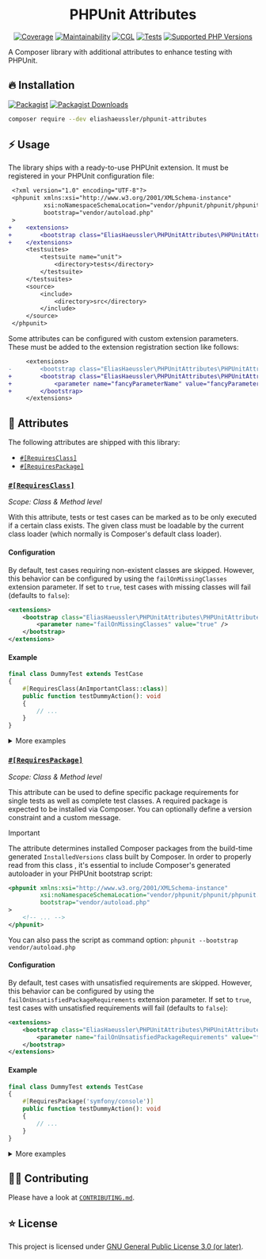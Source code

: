 <div align="center">

# PHPUnit Attributes

[![Coverage](https://img.shields.io/coverallsCoverage/github/eliashaeussler/phpunit-attributes?logo=coveralls)](https://coveralls.io/github/eliashaeussler/phpunit-attributes)
[![Maintainability](https://img.shields.io/codeclimate/maintainability/eliashaeussler/phpunit-attributes?logo=codeclimate)](https://codeclimate.com/github/eliashaeussler/phpunit-attributes/maintainability)
[![CGL](https://img.shields.io/github/actions/workflow/status/eliashaeussler/phpunit-attributes/cgl.yaml?label=cgl&logo=github)](https://github.com/eliashaeussler/phpunit-attributes/actions/workflows/cgl.yaml)
[![Tests](https://img.shields.io/github/actions/workflow/status/eliashaeussler/phpunit-attributes/tests.yaml?label=tests&logo=github)](https://github.com/eliashaeussler/phpunit-attributes/actions/workflows/tests.yaml)
[![Supported PHP Versions](https://img.shields.io/packagist/dependency-v/eliashaeussler/phpunit-attributes/php?logo=php)](https://packagist.org/packages/eliashaeussler/phpunit-attributes)

</div>

A Composer library with additional attributes to enhance testing with PHPUnit.

## 🔥 Installation

[![Packagist](https://img.shields.io/packagist/v/eliashaeussler/phpunit-attributes?label=version&logo=packagist)](https://packagist.org/packages/eliashaeussler/phpunit-attributes)
[![Packagist Downloads](https://img.shields.io/packagist/dt/eliashaeussler/phpunit-attributes?color=brightgreen)](https://packagist.org/packages/eliashaeussler/phpunit-attributes)

```bash
composer require --dev eliashaeussler/phpunit-attributes
```

## ⚡ Usage

The library ships with a ready-to-use PHPUnit extension. It must be registered
in your PHPUnit configuration file:

```diff
 <?xml version="1.0" encoding="UTF-8"?>
 <phpunit xmlns:xsi="http://www.w3.org/2001/XMLSchema-instance"
          xsi:noNamespaceSchemaLocation="vendor/phpunit/phpunit/phpunit.xsd"
          bootstrap="vendor/autoload.php"
 >
+    <extensions>
+        <bootstrap class="EliasHaeussler\PHPUnitAttributes\PHPUnitAttributesExtension" />
+    </extensions>
     <testsuites>
         <testsuite name="unit">
             <directory>tests</directory>
         </testsuite>
     </testsuites>
     <source>
         <include>
             <directory>src</directory>
         </include>
     </source>
 </phpunit>
```

Some attributes can be configured with custom extension parameters. These must
be added to the extension registration section like follows:

```diff
     <extensions>
-        <bootstrap class="EliasHaeussler\PHPUnitAttributes\PHPUnitAttributesExtension" />
+        <bootstrap class="EliasHaeussler\PHPUnitAttributes\PHPUnitAttributesExtension">
+            <parameter name="fancyParameterName" value="fancyParameterValue" />
+        </bootstrap>
     </extensions>
```

## 🎢 Attributes

The following attributes are shipped with this library:

* [`#[RequiresClass]`](#requiresclass)
* [`#[RequiresPackage]`](#requirespackage)

### [`#[RequiresClass]`](src/Attribute/RequiresClass.php)

_Scope: Class & Method level_

With this attribute, tests or test cases can be marked as to be only executed
if a certain class exists. The given class must be loadable by the current
class loader (which normally is Composer's default class loader).

#### Configuration

By default, test cases requiring non-existent classes are skipped. However, this
behavior can be configured by using the `failOnMissingClasses` extension parameter.
If set to `true`, test cases with missing classes will fail (defaults to `false`):

```xml
<extensions>
    <bootstrap class="EliasHaeussler\PHPUnitAttributes\PHPUnitAttributesExtension">
        <parameter name="failOnMissingClasses" value="true" />
    </bootstrap>
</extensions>
```

#### Example

```php
final class DummyTest extends TestCase
{
    #[RequiresClass(AnImportantClass::class)]
    public function testDummyAction(): void
    {
        // ...
    }
}
```

<details>
<summary>More examples</summary>

#### Require single class

Class level:

```php
#[RequiresClass(AnImportantClass::class)]
final class DummyTest extends TestCase
{
    public function testDummyAction(): void
    {
        // Skipped if AnImportantClass is missing.
    }

    public function testOtherDummyAction(): void
    {
        // Skipped if AnImportantClass is missing.
    }
}
```

Method level:

```php
final class DummyTest extends TestCase
{
    #[RequiresClass(AnImportantClass::class)]
    public function testDummyAction(): void
    {
        // Skipped if AnImportantClass is missing.
    }

    public function testOtherDummyAction(): void
    {
        // Not skipped.
    }
}
```

#### Require single class and provide custom message

Class level:

```php
#[RequiresClass(AnImportantClass::class, 'This test requires the `AnImportantClass` class.')]
final class DummyTest extends TestCase
{
    public function testDummyAction(): void
    {
        // Skipped if AnImportantClass is missing, along with custom message.
    }

    public function testOtherDummyAction(): void
    {
        // Skipped if AnImportantClass is missing, along with custom message.
    }
}
```

Method level:

```php
final class DummyTest extends TestCase
{
    #[RequiresClass(AnImportantClass::class, 'This test requires the `AnImportantClass` class.')]
    public function testDummyAction(): void
    {
        // Skipped if AnImportantClass is missing, along with custom message.
    }

    public function testOtherDummyAction(): void
    {
        // Not skipped.
    }
}
```

#### Require multiple classes

Class level:

```php
#[RequiresClass(AnImportantClass::class)]
#[RequiresClass(AnotherVeryImportantClass::class)]
final class DummyTest extends TestCase
{
    public function testDummyAction(): void
    {
        // Skipped if AnImportantClass and/or AnotherVeryImportantClass are missing.
    }

    public function testOtherDummyAction(): void
    {
        // Skipped if AnImportantClass and/or AnotherVeryImportantClass are missing.
    }
}
```

Method level:

```php
final class DummyTest extends TestCase
{
    #[RequiresClass(AnImportantClass::class)]
    #[RequiresClass(AnotherVeryImportantClass::class)]
    public function testDummyAction(): void
    {
        // Skipped if AnImportantClass and/or AnotherVeryImportantClass are missing.
    }

    public function testOtherDummyAction(): void
    {
        // Not skipped.
    }
}
```

</details>

### [`#[RequiresPackage]`](src/Attribute/RequiresPackage.php)

_Scope: Class & Method level_

This attribute can be used to define specific package requirements for single
tests as well as complete test classes. A required package is expected to be
installed via Composer. You can optionally define a version constraint and a
custom message.

> [!IMPORTANT]
> The attribute determines installed Composer packages from the build-time
> generated `InstalledVersions` class built by Composer. In order to properly
> read from this class , it's essential to include Composer's generated
> autoloader in your PHPUnit bootstrap script:
>
> ```xml
> <phpunit xmlns:xsi="http://www.w3.org/2001/XMLSchema-instance"
>          xsi:noNamespaceSchemaLocation="vendor/phpunit/phpunit/phpunit.xsd"
>          bootstrap="vendor/autoload.php"
> >
>     <!-- ... -->
> </phpunit>
> ```
>
> You can also pass the script as command option: `phpunit --bootstrap vendor/autoload.php`

#### Configuration

By default, test cases with unsatisfied requirements are skipped. However, this
behavior can be configured by using the `failOnUnsatisfiedPackageRequirements`
extension parameter. If set to `true`, test cases with unsatisfied requirements
will fail (defaults to `false`):

```xml
<extensions>
    <bootstrap class="EliasHaeussler\PHPUnitAttributes\PHPUnitAttributesExtension">
        <parameter name="failOnUnsatisfiedPackageRequirements" value="true" />
    </bootstrap>
</extensions>
```

#### Example

```php
final class DummyTest extends TestCase
{
    #[RequiresPackage('symfony/console')]
    public function testDummyAction(): void
    {
        // ...
    }
}
```

<details>
<summary>More examples</summary>

#### Require explicit Composer package

Class level:

```php
#[RequiresPackage('symfony/console')]
final class DummyTest extends TestCase
{
    public function testDummyAction(): void
    {
        // Skipped if symfony/console is not installed.
    }

    public function testOtherDummyAction(): void
    {
        // Skipped if symfony/console is not installed.
    }
}
```

Method level:

```php
final class DummyTest extends TestCase
{
    #[RequiresPackage('symfony/console')]
    public function testDummyAction(): void
    {
        // Skipped if symfony/console is not installed.
    }

    public function testOtherDummyAction(): void
    {
        // Not skipped.
    }
}
```

#### Require any Composer package matching a given pattern

Class level:

```php
#[RequiresPackage('symfony/*')]
final class DummyTest extends TestCase
{
    public function testDummyAction(): void
    {
        // Skipped if no symfony/* packages are installed.
    }

    public function testOtherDummyAction(): void
    {
        // Skipped if no symfony/* packages are installed.
    }
}
```

Method level:

```php
final class DummyTest extends TestCase
{
    #[RequiresPackage('symfony/*')]
    public function testDummyAction(): void
    {
        // Skipped if no symfony/* packages are installed.
    }

    public function testOtherDummyAction(): void
    {
        // Not skipped.
    }
}
```

#### Require Composer package with given version constraint

Class level:

```php
#[RequiresPackage('symfony/console', '>= 7')]
final class DummyTest extends TestCase
{
    public function testDummyAction(): void
    {
        // Skipped if installed version of symfony/console is < 7.
    }

    public function testOtherDummyAction(): void
    {
        // Skipped if installed version of symfony/console is < 7.
    }
}
```

Method level:

```php
final class DummyTest extends TestCase
{
    #[RequiresPackage('symfony/console', '>= 7')]
    public function testDummyAction(): void
    {
        // Skipped if installed version of symfony/console is < 7.
    }

    public function testOtherDummyAction(): void
    {
        // Not skipped.
    }
}
```

#### Require Composer package and provide custom message

Class level:

```php
#[RequiresPackage('symfony/console', message: 'This test requires the Symfony Console.')]
final class DummyTest extends TestCase
{
    public function testDummyAction(): void
    {
        // Skipped if symfony/console is not installed, along with custom message.
    }

    public function testOtherDummyAction(): void
    {
        // Skipped if symfony/console is not installed, along with custom message.
    }
}
```

Method level:

```php
final class DummyTest extends TestCase
{
    #[RequiresPackage('symfony/console', message: 'This test requires the Symfony Console.')]
    public function testDummyAction(): void
    {
        // Skipped if symfony/console is not installed, along with custom message.
    }

    public function testOtherDummyAction(): void
    {
        // Not skipped.
    }
}
```

#### Multiple requirements

Class level:

```php
#[RequiresPackage('symfony/console')]
#[RequiresPackage('guzzlehttp/guzzle')]
final class DummyTest extends TestCase
{
    public function testDummyAction(): void
    {
        // Skipped if symfony/console and/or guzzlehttp/guzzle are not installed.
    }

    public function testOtherDummyAction(): void
    {
        // Skipped if symfony/console and/or guzzlehttp/guzzle are not installed.
    }
}
```

Method level:

```php
final class DummyTest extends TestCase
{
    #[RequiresPackage('symfony/console')]
    #[RequiresPackage('guzzlehttp/guzzle')]
    public function testDummyAction(): void
    {
        // Skipped if symfony/console and/or guzzlehttp/guzzle are not installed.
    }

    public function testOtherDummyAction(): void
    {
        // Not skipped.
    }
}
```

</details>

## 🧑‍💻 Contributing

Please have a look at [`CONTRIBUTING.md`](CONTRIBUTING.md).

## ⭐ License

This project is licensed under [GNU General Public License 3.0 (or later)](LICENSE).
